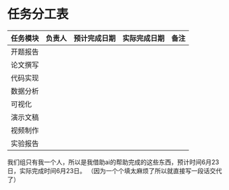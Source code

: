 # 任务分工表

| 任务模块 | 负责人 | 预计完成日期 | 实际完成日期 | 备注 |
|---|---|---|---|---|
| 开题报告 | | | | |
| 论文撰写 | | | | |
| 代码实现 | | | | |
| 数据分析 | | | | |
| 可视化 | | | | |
| 演示文稿 | | | | |
| 视频制作 | | | | |
| 实验报告 | | | | |
我们组只有我一个人，所以是我借助ai的帮助完成的这些东西，预计时间6月23日，实际完成时间6月23日。
（因为一个个填太麻烦了所以就直接写一段话交代了）
